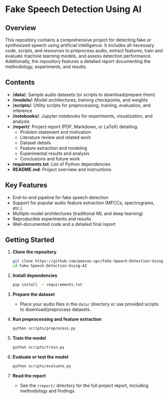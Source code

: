 # Fake Speech Detection Using AI

## Overview

This repository contains a comprehensive project for detecting fake or synthesized speech using artificial intelligence. It includes all necessary code, scripts, and resources to preprocess audio, extract features, train and evaluate machine learning models, and assess detection performance. Additionally, the repository features a detailed report documenting the methodology, experiments, and results.

## Contents

- **/data/**: Sample audio datasets (or scripts to download/prepare them)
- **/models/**: Model architectures, training checkpoints, and weights
- **/scripts/**: Utility scripts for preprocessing, training, evaluation, and inference
- **/notebooks/**: Jupyter notebooks for experiments, visualization, and analysis
- **/report/**: Project report (PDF, Markdown, or LaTeX) detailing:
  - Problem statement and motivation
  - Literature review and related work
  - Dataset details
  - Feature extraction and modeling
  - Experimental results and analysis
  - Conclusions and future work
- **requirements.txt**: List of Python dependencies
- **README.md**: Project overview and instructions

## Key Features

- End-to-end pipeline for fake speech detection
- Support for popular audio feature extraction (MFCCs, spectrograms, etc.)
- Multiple model architectures (traditional ML and deep learning)
- Reproducible experiments and results
- Well-documented code and a detailed final report

## Getting Started

1. **Clone the repository**
   ```bash
   git clone https://github.com/paesas-upc/Fake-Speech-Detection-Using-AI.git
   cd Fake-Speech-Detection-Using-AI
   ```

2. **Install dependencies**
   ```bash
   pip install -r requirements.txt
   ```

3. **Prepare the dataset**
   - Place your audio files in the `data/` directory or use provided scripts to download/preprocess datasets.

4. **Run preprocessing and feature extraction**
   ```bash
   python scripts/preprocess.py
   ```

5. **Train the model**
   ```bash
   python scripts/train.py
   ```

6. **Evaluate or test the model**
   ```bash
   python scripts/evaluate.py
   ```

7. **Read the report**
   - See the `/report/` directory for the full project report, including methodology and findings.

